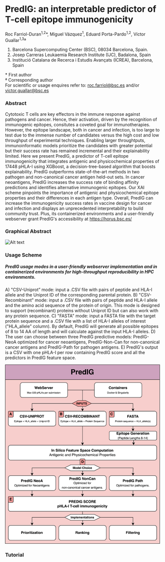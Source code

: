 # PredIG: an interpretable predictor of T-cell epitope immunogenicity

Roc Farriol-Duran<sup>1,2</sup>*, Miguel Vázquez<sup>1</sup>, Eduard Porta-Pardo<sup>1,2</sup>, Víctor Guallar<sup>1,3</sup>ª
1. Barcelona Supercomputing Center (BSC), 08034 Barcelona, Spain.
2. Josep Carreras Leukaemia Research Institute (IJC), Badalona, Spain
3. Institució Catalana de Recerca i Estudis Avançats (ICREA), Barcelona, Spain

\* First author <br>
ª Corresponding author <br>
For scientific or usage enquires refer to: roc.farriol@bsc.es and/or victor.guallar@bsc.es

### Abstract
Cytotoxic T cells are key effectors in the immune response against pathogens and cancer. Hence, their activation, driven by the recognition of immunogenic epitopes, consitutes a coveted goal for immunotherapies. However, the epitope landscape, both in cancer and infection, is too large to test due to the immense number of candidates versus the high cost and low throughput of experimental techniques. Enabling larger throughtputs, immunoinformatic models prioritize the candidates with greater potential but their success rate has remained incremental and their explainability limited. Here we present PredIG, a predictor of T-cell epitope immunogenicity that integrates antigenic and physicochemical properties of 17448 pHLA-I using XGBoost, a decision-tree-based algorithm that boosts explainability. PredIG outperforms state-of-the-art methods in two pathogen and non-canonical cancer antigen held-out sets. In cancer neoantigens, PredIG increases the success rate of binding affinity predictions and identifies alternative immunogenic epitopes. Our XAI scheme pinpoints the importance of antigenic and physicochemical epitope properties and their differences in each antigen type. Overall, PredIG can increase the immunogenicity success rates in vaccine design for cancer and infection and displays an unprecedented interpretability to build community trust. Plus, its containerized environments and a user-friendly webserver grant PredIG's accessibility at https://horus.bsc.es/

### Graphical Abstract
![Alt text](images/predig_graph_abstract.jpg)

### Usage Scheme
##### PredIG usage modes in a user-friendly webserver implementation and in containerized environments for high-throughput reproducibility in HPC environments.
A) "CSV-Uniprot” mode: input a .CSV file with pairs of peptide and HLA-I allele and the Uniprot ID of the corresponding parental protein. B) "CSV-Recombinant" mode: input a .CSV file with pairs of peptide and HLA-I allele and the amino acid sequence of the protein of origin. This mode is designed to support (recombinant) proteins without Uniprot ID but can also work with any protein sequence. C) "FASTA" mode: input a FASTA file with the target protein sequence and a .CSV file with a list of HLA-I alleles of interest ("HLA_allele" column). By default, PredIG will generate all possible epitopes of 8 to 14 AA of length and will calculate against the input HLA-I alleles. D) The user can choose between three PredIG predictive models: PredIG-NeoA optimized for cancer neoantigens, PredIG-Non-Can for non-canonical cancer antigens and PredIG-Path for pathogen antigens. E) PredIG's output is a CSV with one pHLA-I per row containing PredIG score and all the predictors in PredIG feature space.

![Alt text](images/fig6_usage_scheme.jpg)


### Tutorial


